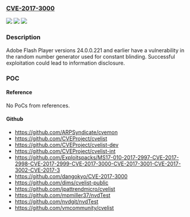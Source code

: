 ### [CVE-2017-3000](https://cve.mitre.org/cgi-bin/cvename.cgi?name=CVE-2017-3000)
![](https://img.shields.io/static/v1?label=Product&message=Adobe%20Flash%20Player%2024.0.0.221%20and%20earlier.&color=blue)
![](https://img.shields.io/static/v1?label=Version&message=n%2Fa&color=blue)
![](https://img.shields.io/static/v1?label=Vulnerability&message=Use%20of%20Insufficiently%20Random%20Values&color=brighgreen)

### Description

Adobe Flash Player versions 24.0.0.221 and earlier have a vulnerability in the random number generator used for constant blinding. Successful exploitation could lead to information disclosure.

### POC

#### Reference
No PoCs from references.

#### Github
- https://github.com/ARPSyndicate/cvemon
- https://github.com/CVEProject/cvelist
- https://github.com/CVEProject/cvelist-dev
- https://github.com/CVEProject/cvelist-int
- https://github.com/Exploitspacks/MS17-010-2017-2997-CVE-2017-2998-CVE-2017-2999-CVE-2017-3000-CVE-2017-3001-CVE-2017-3002-CVE-2017-3
- https://github.com/dangokyo/CVE-2017-3000
- https://github.com/dims/cvelist-public
- https://github.com/jpattrendmicro/cvelist
- https://github.com/mpmiller37/nvdTest
- https://github.com/nvdgit/nvdTest
- https://github.com/vmcommunity/cvelist

